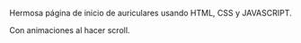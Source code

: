 Hermosa página de inicio de auriculares usando HTML, CSS y JAVASCRIPT.

Con animaciones al hacer scroll.